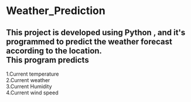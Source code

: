 # Weather_Prediction
This project is developed using Python , and it's programmed to predict the weather forecast according to the location.</br>
This program predicts</br> 
---
1.Current temperature</br>
2.Current weather</br>
3.Current Humidity</br>
4.Current wind speed
